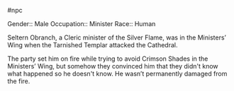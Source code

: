 #npc

Gender:: Male
Occupation:: Minister
Race:: Human

Seltern Obranch, a Cleric minister of the Silver Flame, was in the Ministers’ Wing when the Tarnished Templar attacked the Cathedral. 

The party set him on fire while trying to avoid Crimson Shades in the Ministers’ Wing, but somehow they convinced him that they didn't know what happened so he doesn't know. He wasn’t permanently damaged from the fire.
